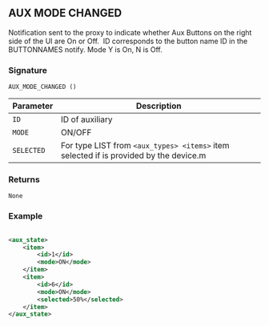 ## AUX MODE CHANGED

Notification sent to the proxy to indicate whether Aux Buttons on the right side of the UI are On or Off.  ID corresponds to the button name ID in the BUTTONNAMES notify. Mode Y is On, N is Off.


### Signature

`AUX_MODE_CHANGED ()`


| Parameter | Description |
| --- | --- |
| `ID` | ID of auxiliary |
| `MODE` | ON/OFF |
| `SELECTED` | For type LIST from `<aux_types> <items>` item selected if is provided by the device.m |


### Returns

`None`


### Example

```xml

<aux_state>
    <item>
        <id>1</id>
        <mode>ON</mode>
    </item>
    <item>
        <id>6</id>
        <mode>ON</mode>
        <selected>50%</selected>
    </item>
</aux_state>
```

